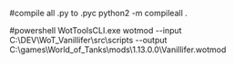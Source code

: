 #compile all .py to .pyc
python2 -m compileall .

#powershell
WotToolsCLI.exe wotmod --input C:\DEV\WoT_Vanillifer\src\scripts --output C:\games\World_of_Tanks\mods\1.13.0.0\Vanillifer.wotmod